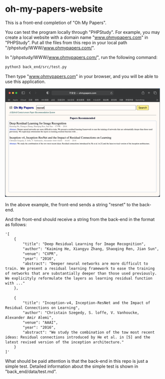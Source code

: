 # oh-my-papers-website

This is a front-end completion of "Oh My Papers".

You can test the program locally through "PHPStudy". For example, you may create a local website with a domain name "www.ohmypapers.com" in "PHPStudy". Put all the files from this repo in your local path "/phpstudy/WWW/www.ohmypapers.com/".

In "/phpstudy/WWW/www.ohmypapers.com/", run the following command:

~~~bash
python3 back_end/src/test.py
~~~

Then type "www.ohmypapers.com" in your browser, and you will be able to use this application.

![img](img/test.png)

In the above example, the front-end sends a string "resnet" to the back-end.

And the front-end should receive a string from the back-end in the format as follows:

~~~
'[
    {
        "title": "Deep Residual Learning for Image Recognition",
        "author": "Kaiming He, Xiangyu Zhang, Shaoqing Ren, Jian Sun",
        "venue": "CVPR",
        "year": "2016",
        "abstract": "Deeper neural networks are more difficult to train. We present a residual learning framework to ease the training of networks that are substantially deeper than those used previously. We explicityly reformulate the layers as learning residual function with ..."
    },
    
    {
        "title": "Inception-v4, Inception-ResNet and the Impact of Residual Connections on Learning",
        "author": "Christain Szegedy, S. loffe, V. Vanhoucke, Alexander Amir Alemi",
        "venue": "AAAI",
        "year": "2016",
        "abstract": "We study the combination of the tow most recent ideas: Residual connections introduced by He et al. in [5] and the latest revised version of the inception architecture."
    }
]'
~~~

What should be paid attention is that the back-end in this repo is just a simple test. Detailed information about the simple test is shown in "back_end/data/test.md".
